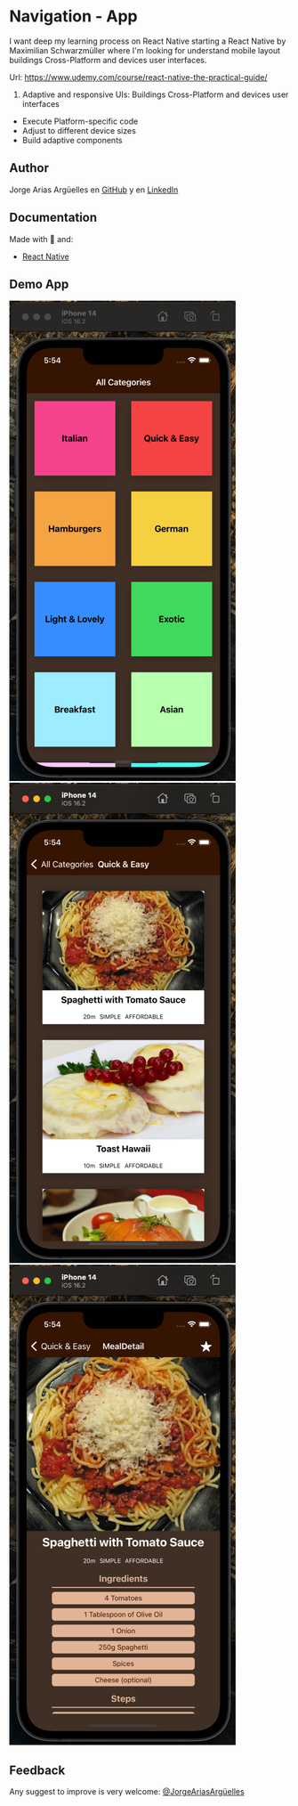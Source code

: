 # Navigation - App

I want deep my learning process on React Native starting a React Native by Maximilian Schwarzmüller where I'm looking for understand mobile layout buildings Cross-Platform and devices user interfaces.

Url: https://www.udemy.com/course/react-native-the-practical-guide/

1.  Adaptive and responsive UIs: Buildings Cross-Platform and devices user interfaces

- Execute Platform-specific code
- Adjust to different device sizes
- Build adaptive components

## Author

Jorge Arias Argüelles en [GitHub](https://github.com/jorgearguellles) y en
[LinkedIn](https://www.linkedin.com/in/jorgeariasarguelles/)

## Documentation

Made with :green_heart: and:

- [React Native](https://reactnative.dev/)

## Demo App

![App Screenshot](https://github.com/jorgearguellles/navigation-react-native/blob/main/assets/screenshoots/Captura%20de%20Pantalla%202023-08-07%20a%20la(s)%205.54.03%20p.m..png)
![App Screenshot](https://github.com/jorgearguellles/navigation-react-native/blob/main/assets/screenshoots/Captura%20de%20Pantalla%202023-08-07%20a%20la(s)%205.54.19%20p.m..png)
![App Screenshot](https://github.com/jorgearguellles/navigation-react-native/blob/main/assets/screenshoots/Captura%20de%20Pantalla%202023-08-07%20a%20la(s)%205.54.26%20p.m..png)


## Feedback

Any suggest to improve is very welcome: [@JorgeAriasArgüelles](https://www.linkedin.com/in/jorgeariasarguelles/)
